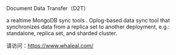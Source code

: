 Document Data Transfer（D2T）

a realtime MongoDB sync tools . Oplog-based data sync tool that synchronizes data from a replica set to another deployment, e.g.: standalone, replica set, and sharded cluster.







请访问：https://www.whaleal.com/
